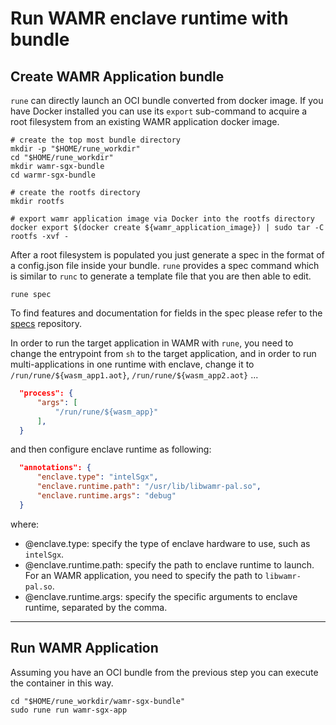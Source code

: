 # Run WAMR enclave runtime with bundle

## Create WAMR Application bundle

`rune` can directly launch an OCI bundle converted from docker image. If you have Docker installed you can use its `export` sub-command to acquire a root filesystem from an existing WAMR application docker image.

```shell
# create the top most bundle directory
mkdir -p "$HOME/rune_workdir"
cd "$HOME/rune_workdir"
mkdir wamr-sgx-bundle
cd warmr-sgx-bundle

# create the rootfs directory
mkdir rootfs

# export wamr application image via Docker into the rootfs directory
docker export $(docker create ${wamr_application_image}) | sudo tar -C rootfs -xvf -
```

After a root filesystem is populated you just generate a spec in the format of a config.json file inside your bundle. `rune` provides a spec command which is similar to `runc` to generate a template file that you are then able to edit.

```shell
rune spec
```

To find features and documentation for fields in the spec please refer to the [specs](https://github.com/opencontainers/runtime-spec) repository.

In order to run the target application in WAMR with `rune`, you need to change the entrypoint from `sh` to the target application, and in order to run multi-applications in one runtime with enclave, change it to `/run/rune/${wasm_app1.aot}`, `/run/rune/${wasm_app2.aot}` ... 

```json
  "process": {
      "args": [
          "/run/rune/${wasm_app}"
      ],
  }
```

and then configure enclave runtime as following:

```json
  "annotations": {
      "enclave.type": "intelSgx",
      "enclave.runtime.path": "/usr/lib/libwamr-pal.so",
      "enclave.runtime.args": "debug"
  }
```

where:

- @enclave.type: specify the type of enclave hardware to use, such as `intelSgx`.
- @enclave.runtime.path: specify the path to enclave runtime to launch. For an WAMR application, you need to specify the path to `libwamr-pal.so`.
- @enclave.runtime.args: specify the specific arguments to enclave runtime, separated by the comma.

---

## Run WAMR Application

Assuming you have an OCI bundle from the previous step you can execute the container in this way.

```shell
cd "$HOME/rune_workdir/wamr-sgx-bundle"
sudo rune run wamr-sgx-app
```
